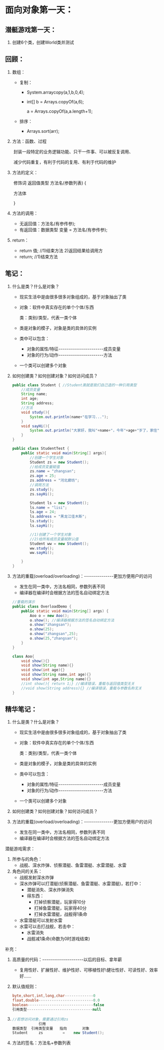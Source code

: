 # 面向对象第一天：

## 潜艇游戏第一天：

1. 创建6个类，创建World类并测试



## 回顾：

1. 数组：

   - 复制：

     - System.arraycopy(a,1,b,0,4);

     - int[] b = Arrays.copyOf(a,6);

       a = Arrays.copyOf(a,a.length+1);

   - 排序：

     - Arrays.sort(arr);

2. 方法：函数、过程

   ​	封装一段特定的业务逻辑功能、只干一件事、可以被反复调用、

   ​	减少代码重复，有利于代码的复用、有利于代码的维护

3. 方法的定义：

   ​	修饰词  返回值类型  方法名(参数列表) {

   ​        方法体

   ​    }

4. 方法的调用：

   - 无返回值：方法名(有参传参);
   - 有返回值：数据类型  变量 = 方法名(有参传参);

5. return：

   - return 值;  //1)结束方法  2)返回结果给调用方
   - return;       //1)结束方法



## 笔记：

1. 什么是类？什么是对象？

   - 现实生活中是由很多很多对象组成的，基于对象抽出了类

   - 对象：软件中真实存在的单个个体/东西

     类：类别/类型，代表一类个体

   - 类是对象的模子，对象是类的具体的实例

   - 类中可以包含：

     - 对象的属性/特征-----------------------成员变量
     - 对象的行为/动作-----------------------方法

   - 一个类可以创建多个对象

2. 如何创建类？如何创建对象？如何访问成员？

   ```java
   public class Student { //Student类就是我们自己造的一种引用类型
       //成员变量
       String name;
       int age;
       String address;
       //方法
       void study(){
           System.out.println(name+"在学习...");
       }
       void sayHi(){
           System.out.println("大家好，我叫"+name+"，今年"+age+"岁了，家住"+address);
       }
   }
   
   public class StudentTest {
       public static void main(String[] args){
           //创建一个学生对象
           Student zs = new Student();
           //给成员变量赋值
           zs.name = "zhangsan";
           zs.age = 25;
           zs.address = "河北廊坊";
           //调用方法
           zs.study();
           zs.sayHi();
   
           Student ls = new Student();
           ls.name = "lisi";
           ls.age = 24;
           ls.address = "黑龙江佳木斯";
           ls.study();
           ls.sayHi();
   
           //1)创建了一个学生对象
           //2)给所有成员变量赋默认值
           Student ww = new Student();
           ww.study();
           ww.sayHi();
   
       }
   }
   ```

3. 方法的重载(overload/overloading)：---------------更加方便用户的访问

   - 发生在同一类中，方法名相同，参数列表不同
   - 编译器在编译时会根据方法的签名自动绑定方法

   ```java
   //重载的演示
   public class OverloadDemo {
       public static void main(String[] args) {
           Aoo o = new Aoo();
           o.show(); //编译器根据方法的签名自动绑定方法
           o.show("zhangsan");
           o.show(25);
           o.show("zhangsan",25);
           o.show(25,"zhangsan");
       }
   }
   
   class Aoo{
       void show(){}
       void show(String name){}
       void show(int age){}
       void show(String name,int age){}
       void show(int age,String name){}
       //int show(){ return 1;} //编译错误，重载与返回值类型无关
       //void show(String address){} //编译错误，重载与参数名称无关
   }
   ```



## 精华笔记：

1. 什么是类？什么是对象？

   - 现实生活中是由很多很多对象组成的，基于对象抽出了类

   - 对象：软件中真实存在的单个个体/东西

     类：类别/类型，代表一类个体

   - 类是对象的模子，对象是类的具体的实例

   - 类中可以包含：

     - 对象的属性/特征-----------------------成员变量
     - 对象的行为/动作-----------------------方法

   - 一个类可以创建多个对象

2. 如何创建类？如何创建对象？如何访问成员？

3. 方法的重载(overload/overloading)：---------------更加方便用户的访问

   - 发生在同一类中，方法名相同，参数列表不同
   - 编译器在编译时会根据方法的签名自动绑定方法




潜艇游戏需求：

1. 所参与的角色：
   - 战舰、深水炸弹、侦察潜艇、鱼雷潜艇、水雷潜艇、水雷
2. 角色间的关系：
   - 战舰发射深水炸弹
   - 深水炸弹可以打潜艇(侦察潜艇、鱼雷潜艇、水雷潜艇)，若打中：
     - 潜艇消失、深水炸弹消失
     - 得东西：
       - 打掉侦察潜艇，玩家得10分
       - 打掉鱼雷潜艇，玩家得40分
       - 打掉水雷潜艇，战舰得1条命
   - 水雷潜艇可以发射水雷
   - 水雷可以击打战舰，若击中：
     - 水雷消失
     - 战舰减1条命(命数为0时游戏结束)



补充：

1. 高质量的代码：---------------------以后的目标、拿年薪

   - 复用性好、扩展性好、维护性好、可移植性好\健壮性好、可读性好、效率好......

2. 默认值规则：

   ```java
   byte,short,int,long,char-------------0
   float,double-------------------------0.0
   boolean------------------------------false
   引用类型------------------------------null  
   ```

3. ```java
   //若想访问对象，需要通过引用zs
               引用
   数据类型  引用类型变量   指向       对象
   Student     zs         =    new Student(); 
   ```

4. 方法的签名：方法名+参数列表



